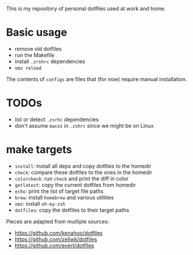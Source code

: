 This is my repository of personal dotfiles used at work and home. 

# Basic usage
- remove old dotfiles
- run the Makefile
- install `.zrshrc` dependencies
- `omz reload`

The contents of `configs` are files that (for now) require manual installation.

# TODOs
- list or detect `.zsrhc` dependencies
- don't assume `macos` in `.zshrc` since we might be on Linux

# make targets
- `install`: install all deps and copy dotfiles to the homedir
- `check`: compare these dotfiles to the ones in the homedir
- `colorcheck`: run `check` and print the diff in color
- `getlatest`: copy the current dotfiles from homedir
- `echo`: print the list of target file paths
- `brew`: install `homebrew` and various utilities
- `omz`: install `oh-my-zsh`
- `dotfiles`: copy the dotfiles to their target paths

Pieces are adapted from multiple sources: 

- https://github.com/kenahoo/dotfiles
- https://github.com/zellwk/dotfiles
- https://github.com/evert/dotfiles
